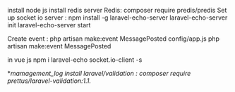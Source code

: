 install node js 
install redis server
Redis: composer require predis/predis
Set up socket io server : npm install -g laravel-echo-server
			  laravel-echo-server init
			  laravel-echo-server start 

Create event : php artisan make:event MessagePosted
config/app.js php artisan make:event MessagePosted

in vue js 
npm i laravel-echo socket.io-client -s


**mamagement_log
install laravel/validation : composer require prettus/laravel-validation:1.1.*

